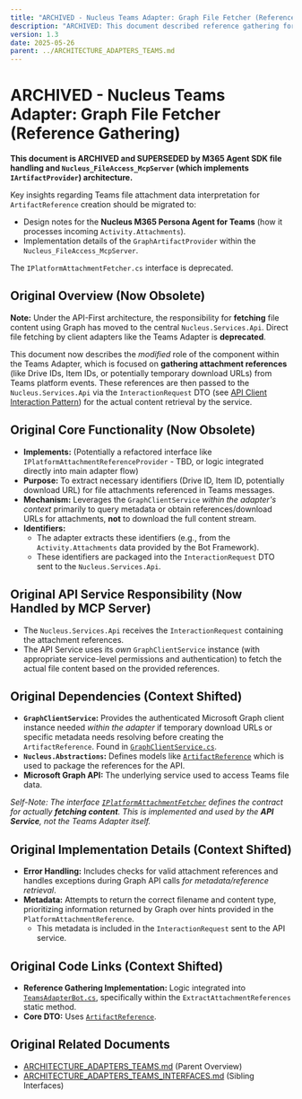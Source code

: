 ```yaml
---
title: "ARCHIVED - Nucleus Teams Adapter: Graph File Fetcher (Reference Gathering) - Superseded by M365 Agent SDK & MCP Server"
description: "ARCHIVED: This document described reference gathering for Teams file attachments. This functionality is now superseded by M365 Agent SDK file handling and the Nucleus_FileAccess_McpServer (IArtifactProvider) architecture."
version: 1.3
date: 2025-05-26
parent: ../ARCHITECTURE_ADAPTERS_TEAMS.md
---
```


# ARCHIVED - Nucleus Teams Adapter: Graph File Fetcher (Reference Gathering)

**This document is ARCHIVED and SUPERSEDED by M365 Agent SDK file handling and `Nucleus_FileAccess_McpServer` (which implements `IArtifactProvider`) architecture.**

Key insights regarding Teams file attachment data interpretation for `ArtifactReference` creation should be migrated to:
*   Design notes for the **Nucleus M365 Persona Agent for Teams** (how it processes incoming `Activity.Attachments`).
*   Implementation details of the `GraphArtifactProvider` within the `Nucleus_FileAccess_McpServer`.

The `IPlatformAttachmentFetcher.cs` interface is deprecated.

## Original Overview (Now Obsolete)

**Note:** Under the API-First architecture, the responsibility for **fetching** file content using Graph has moved to the central `Nucleus.Services.Api`. Direct file fetching by client adapters like the Teams Adapter is **deprecated**.

This document now describes the *modified* role of the component within the Teams Adapter, which is focused on **gathering attachment references** (like Drive IDs, Item IDs, or potentially temporary download URLs) from Teams platform events. These references are then passed to the `Nucleus.Services.Api` via the `InteractionRequest` DTO (see [API Client Interaction Pattern](../../Api/ARCHITECTURE_API_CLIENT_INTERACTION.md)) for the actual content retrieval by the service.

## Original Core Functionality (Now Obsolete)

-   **Implements:** (Potentially a refactored interface like `IPlatformAttachmentReferenceProvider` - TBD, or logic integrated directly into main adapter flow)
-   **Purpose:** To extract necessary identifiers (Drive ID, Item ID, potentially download URL) for file attachments referenced in Teams messages.
-   **Mechanism:** Leverages the `GraphClientService` *within the adapter's context* primarily to query metadata or obtain references/download URLs for attachments, **not** to download the full content stream.
-   **Identifiers:** 
    *   The adapter extracts these identifiers (e.g., from the `Activity.Attachments` data provided by the Bot Framework).
    *   These identifiers are packaged into the `InteractionRequest` DTO sent to the `Nucleus.Services.Api`.

## Original API Service Responsibility (Now Handled by MCP Server)

*   The `Nucleus.Services.Api` receives the `InteractionRequest` containing the attachment references.
*   The API Service uses its *own* `GraphClientService` instance (with appropriate service-level permissions and authentication) to fetch the actual file content based on the provided references.

## Original Dependencies (Context Shifted)

-   **`GraphClientService`:** Provides the authenticated Microsoft Graph client instance needed *within the adapter* if temporary download URLs or specific metadata needs resolving before creating the `ArtifactReference`. Found in [`GraphClientService.cs`](../../../../src/Nucleus.Infrastructure/Adapters/Nucleus.Adapters.Teams/GraphClientService.cs).
-   **`Nucleus.Abstractions`:** Defines models like [`ArtifactReference`](../../../../src/Nucleus.Abstractions/Models/ArtifactReference.cs) which is used to package the references for the API.
-   **Microsoft Graph API:** The underlying service used to access Teams file data.

*Self-Note: The interface [`IPlatformAttachmentFetcher`](../../../../src/Nucleus.Abstractions/Adapters/IPlatformAttachmentFetcher.cs) defines the contract for actually **fetching content**. This is implemented and used by the **API Service**, not the Teams Adapter itself.*

## Original Implementation Details (Context Shifted)

-   **Error Handling:** Includes checks for valid attachment references and handles exceptions during Graph API calls *for metadata/reference retrieval*.
-   **Metadata:** Attempts to return the correct filename and content type, prioritizing information returned by Graph over hints provided in the `PlatformAttachmentReference`.
    *   This metadata is included in the `InteractionRequest` sent to the API service.

## Original Code Links (Context Shifted)

-   **Reference Gathering Implementation:** Logic integrated into [`TeamsAdapterBot.cs`](../../../../src/Nucleus.Infrastructure/Adapters/Nucleus.Adapters.Teams/TeamsAdapterBot.cs), specifically within the `ExtractAttachmentReferences` static method.
-   **Core DTO:** Uses [`ArtifactReference`](../../../../src/Nucleus.Abstractions/Models/ArtifactReference.cs).

## Original Related Documents

-   [ARCHITECTURE_ADAPTERS_TEAMS.md](../ARCHITECTURE_ADAPTERS_TEAMS.md) (Parent Overview)
-   [ARCHITECTURE_ADAPTERS_TEAMS_INTERFACES.md](./ARCHITECTURE_ADAPTERS_TEAMS_INTERFACES.md) (Sibling Interfaces)
